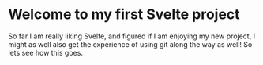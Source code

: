 # Welcome to my first Svelte project

So far I am really liking Svelte, and figured if I am enjoying my new project, I might as well also get the experience of using git along the way as well! So lets see how this goes.
